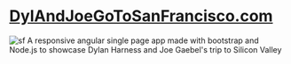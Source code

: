 # [DylAndJoeGoToSanFrancisco.com](www.dylandjoegotosanfrancisco.com)
![sf](https://github.com/JoeGaebel/sanfran/blob/master/public/img/bg-main1.jpg)
A responsive angular single page app made with bootstrap and Node.js to showcase Dylan Harness and Joe Gaebel's trip to Silicon Valley
